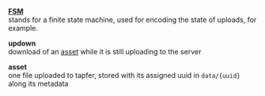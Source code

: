 
**[FSM]**  
stands for a finite state machine, used for encoding the state of uploads, for example.

**updown**  
download of an [asset] while it is still uploading to the server

**asset**  
one file uploaded to tapfer, stored with its assigned uuid in `data/{uuid}` along its metadata





[FSM]: https://en.wikipedia.org/wiki/Finite-state_machine
[asset]: #asset